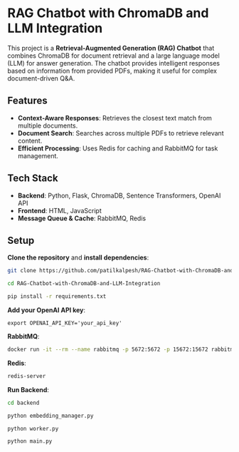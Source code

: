 # **RAG Chatbot with ChromaDB and LLM Integration**

This project is a **Retrieval-Augmented Generation (RAG) Chatbot** that combines ChromaDB for document retrieval and a large language model (LLM) for answer generation. The chatbot provides intelligent responses based on information from provided PDFs, making it useful for complex document-driven Q&A.

## **Features**

- **Context-Aware Responses**: Retrieves the closest text match from multiple documents.
- **Document Search**: Searches across multiple PDFs to retrieve relevant content.
- **Efficient Processing**: Uses Redis for caching and RabbitMQ for task management.

## **Tech Stack**

- **Backend**: Python, Flask, ChromaDB, Sentence Transformers, OpenAI API
- **Frontend**: HTML, JavaScript
- **Message Queue & Cache**: RabbitMQ, Redis

## **Setup**

**Clone the repository** and **install dependencies**:
   ```bash
   git clone https://github.com/patilkalpesh/RAG-Chatbot-with-ChromaDB-and-LLM-Integration.git

   cd RAG-Chatbot-with-ChromaDB-and-LLM-Integration

   pip install -r requirements.txt
```
**Add your OpenAI API key**:
   ```
   export OPENAI_API_KEY='your_api_key'
```

**RabbitMQ**:
   ```bash
   docker run -it --rm --name rabbitmq -p 5672:5672 -p 15672:15672 rabbitmq:4.0-management
```
**Redis**:
```bash
redis-server
```
**Run Backend**:
   ```bash
   cd backend

   python embedding_manager.py

   python worker.py

   python main.py
```
